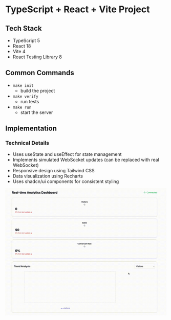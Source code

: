 # TypeScript + React + Vite Project

## Tech Stack

- TypeScript 5
- React 18
- Vite 4
- React Testing Library 8

## Common Commands

- `make init`
  - build the project
- `make verify`
  - run tests
- `make run`
  - start the server

## Implementation

### Technical Details

- Uses useState and useEffect for state management
- Implements simulated WebSocket updates (can be replaced with real WebSocket)
- Responsive design using Tailwind CSS
- Data visualization using Recharts
- Uses shadcn/ui components for consistent styling

![img](./interview.gif)
